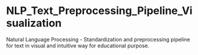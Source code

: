 # NLP_Text_Preprocessing_Pipeline_Visualization
Natural Language Processing - Standardization and preprocessing pipeline for text in visual and intuitive way for educational purpose.
